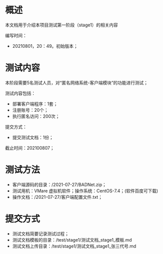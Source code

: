 # 概述
本文档用于介绍本项目测试第一阶段（stage1）的相关内容

编写时间：
- 20210801，20：49。初始版本；


# 测试内容
本阶段需要5名测试人员，对“匿名网络系统-客户端模块”的功能进行测试；

测试内容包括：
- 部署客户端程序：1套；
- 注册账号：20个；
- 执行匿名访问：200次；

提交方式：
- 提交测试文档：1份；

截止时间：202100807；

# 测试方法
- 客户端源码的目录：/2021-07-27/BADNet.zip；
- 测试用机：VMare 虚拟机软件；操作系统：CentOS-7.4；(软件百度可下载)
- 操作文档：/2021-07-27/客户端配置文件.txt；


# 提交方式
- 测试文档简要记录测试过程；
- 测试文档模板的目录：/test/stage1/测试文档_stage1_模板.md
- 测试文档上传目录：/test/stage1/测试文档_stage1_张三代号.md

